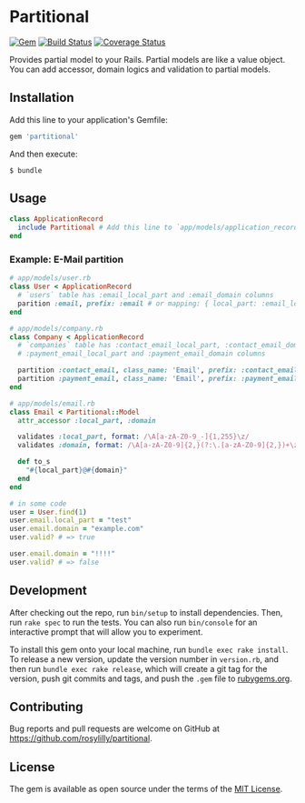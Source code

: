 # Partitional

[![Gem](https://img.shields.io/gem/v/partitional.svg)](https://rubygems.org/gems/partitional)
[![Build Status](https://travis-ci.org/rosylilly/partitional.svg?branch=master)](https://travis-ci.org/rosylilly/partitional)
[![Coverage Status](https://coveralls.io/repos/github/rosylilly/partitional/badge.svg?branch=master)](https://coveralls.io/github/rosylilly/partitional?branch=master)

Provides partial model to your Rails. Partial models are like a value object. You can add accessor, domain logics and validation to partial models.

## Installation

Add this line to your application's Gemfile:

```ruby
gem 'partitional'
```

And then execute:

    $ bundle

## Usage

```ruby
class ApplicationRecord
  include Partitional # Add this line to `app/models/application_record.rb`
end
```

### Example: E-Mail partition

```ruby
# app/models/user.rb
class User < ApplicationRecord
  # `users` table has :email_local_part and :email_domain columns
  parition :email, prefix: :email # or mapping: { local_part: :email_local_part, domain: :email_domain }
end

# app/models/company.rb
class Company < ApplicationRecord
  # `companies` table has :contact_email_local_part, :contact_email_domain
  # :payment_email_local_part and :payment_email_domain columns

  partition :contact_email, class_name: 'Email', prefix: :contact_email
  partition :payment_email, class_name: 'Email', prefix: :payment_email
end

# app/models/email.rb
class Email < Partitional::Model
  attr_accessor :local_part, :domain

  validates :local_part, format: /\A[a-zA-Z0-9_-]{1,255}\z/
  validates :domain, format: /\A[a-zA-Z0-9]{2,}(?:\.[a-zA-Z0-9]{2,})+\z/

  def to_s
    "#{local_part}@#{domain}"
  end
end

# in some code
user = User.find(1)
user.email.local_part = "test"
user.email.domain = "example.com"
user.valid? # => true

user.email.domain = "!!!!"
user.valid? # => false
```

## Development

After checking out the repo, run `bin/setup` to install dependencies. Then, run `rake spec` to run the tests. You can also run `bin/console` for an interactive prompt that will allow you to experiment.

To install this gem onto your local machine, run `bundle exec rake install`. To release a new version, update the version number in `version.rb`, and then run `bundle exec rake release`, which will create a git tag for the version, push git commits and tags, and push the `.gem` file to [rubygems.org](https://rubygems.org).

## Contributing

Bug reports and pull requests are welcome on GitHub at https://github.com/rosylilly/partitional.

## License

The gem is available as open source under the terms of the [MIT License](https://opensource.org/licenses/MIT).
